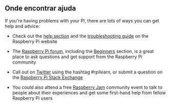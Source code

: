 ## Onde encontrar ajuda

If you're having problems with your Pi, there are lots of ways you can get help and advice:

+ Check out the [help section](https://www.raspberrypi.org/help/) and the [troubleshooting guide](https://www.raspberrypi.org/learning/troubleshooting-guide/) on the Raspberry Pi website

+ The [Raspberry Pi forum](https://www.raspberrypi.org/forums), including the [Beginners](https://www.raspberrypi.org/forums/viewforum.php?f=91) section, is a great place to ask questions and get support from the Raspberry Pi community

+ Call out on [Twitter](https://twitter.com) using the hashtag #rpilearn, or submit a question on the [Raspberry Pi Stack Exchange](https://raspberrypi.stackexchange.com/)

+ You could also attend a free [Raspberry Jam](https://rpf.io/jam) community event to talk to people about their experiences and get some first-hand help from fellow Raspberry Pi users